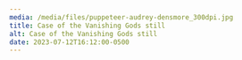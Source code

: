 ```yaml
---
media: /media/files/puppeteer-audrey-densmore_300dpi.jpg
title: Case of the Vanishing Gods still
alt: Case of the Vanishing Gods still
date: 2023-07-12T16:12:00-0500
---
```

